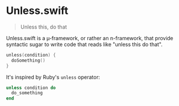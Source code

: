 # Unless.swift

> Unless this, do that

Unless.swift is a µ-framework, or rather an n-framework, that provide syntactic sugar to write code that reads like "unless this do that".

```swift
unless(condition) { 
  doSomething()
}
```

It's inspired by Ruby's `unless` operator:

```ruby
unless condition do
  do_something
end
```
